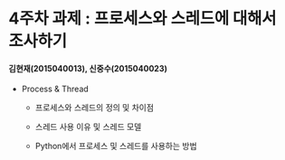 4주차 과제 : 프로세스와 스레드에 대해서 조사하기
===
#### 김현재(2015040013), 신중수(2015040023)


* Process & Thread

    * 프로세스와 스레드의 정의 및 차이점

    * 스레드 사용 이유 및 스레드 모델

    * Python에서 프로세스 및 스레드를 사용하는 방법

